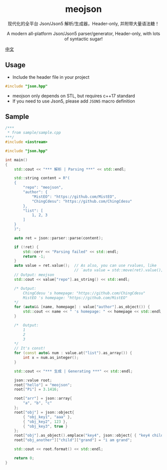 <div align="center">

# meojson

现代化的全平台 Json/Json5 解析/生成器，Header-only, 并附带大量语法糖！

A modern all-platform Json/Json5 parser/generator, Header-only, with lots of syntactic sugar!

</div>

[中文](./README.md)

## Usage

- Include the header file in your project  
```cpp
#include "json.hpp"
```
- meojson only depends on STL, but requires c++17 standard
- If you need to use Json5, please add `JSON5` macro definition

## Sample

```cpp
/***
 * from sample/sample.cpp
***/
#include <iostream>

#include "json.hpp"

int main()
{
    std::cout << "*** 解析 | Parsing ***" << std::endl;

    std::string content = R"(
    {
        "repo": "meojson",
        "author": {
            "MistEO": "https://github.com/MistEO",
            "ChingCdesu": "https://github.com/ChingCdesu"
        },
        "list": [
            1, 2, 3
        ]
    }
    )";

    auto ret = json::parser::parse(content);

    if (!ret) {
        std::cerr << "Parsing failed" << std::endl;
        return -1;
    }
    auto value = ret.value();  // As also, you can use rvalues, like  
                               // `auto value = std::move(ret).value();`
    // Output: meojson
    std::cout << value["repo"].as_string() << std::endl;

    /* Output:
        ChingCdesu 's homepage: "https://github.com/ChingCdesu"
        MistEO 's homepage: "https://github.com/MistEO"
    */
    for (auto&& [name, homepage] : value["author"].as_object()) {
        std::cout << name << " 's homepage: " << homepage << std::endl;
    }

    /*  Output:
        1
        2
        3
    */
    // It's const!
    for (const auto& num : value.at("list").as_array()) {
        int x = num.as_integer();
    }

    std::cout << "*** 生成 | Generating ***" << std::endl;

    json::value root;
    root["hello"] = "meojson";
    root["Pi"] = 3.1416;

    root["arr"] = json::array{
        "a", "b", "c"
    };
    root["obj"] = json::object{
        { "obj_key1", "aaa" },
        { "obj_key2", 123 },
        { "obj_key3", true }
    };
    root["obj"].as_object().emplace("key4", json::object{ { "key4 child", "lol" } });
    root["obj_another"]["child"]["grand"] = "i am grand";

    std::cout << root.format() << std::endl;

    return 0;
}

```
